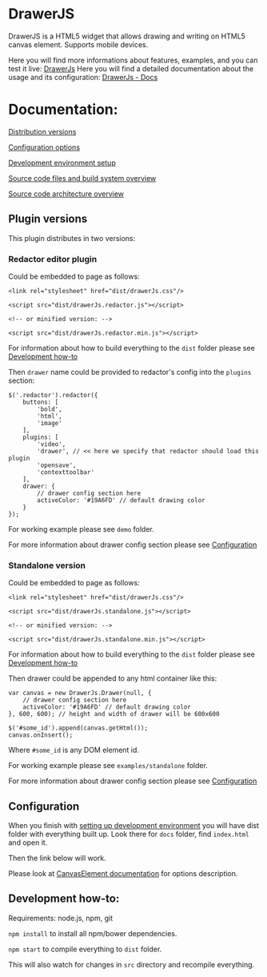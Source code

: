 # DrawerJS

DrawerJS is a HTML5 widget that allows drawing and writing on HTML5 canvas element. Supports mobile devices. 

Here you will find more informations about features, examples, and you can test it live: [DrawerJs](https://www.DrawerJs.com)
Here you will find a detailed documentation about the usage and its configuration: [DrawerJs - Docs](https://www.drawerjs.com/documentation)

# Documentation:

[Distribution versions](#plugin-versions)

[Configuration options](#configuration)

[Development environment setup](#development-how-to)

[Source code files and build system overview](./ARCHITECTURE-DIRECTORIES.md)

[Source code architecture overview](./ARCHITECTURE.md)

## Plugin versions

This plugin distributes in two versions:

### Redactor editor plugin

Could be embedded to page as follows:

    <link rel="stylesheet" href="dist/drawerJs.css"/>

    <script src="dist/drawerJs.redactor.js"></script>

    <!-- or minified version: -->

    <script src="dist/drawerJs.redactor.min.js"></script>

For information about how to build everything to the `dist` folder please see [Development how-to](#development-how-to)

Then `drawer` name could be provided to redactor's config into the `plugins` section:

    $('.redactor').redactor({
        buttons: [
            'bold',
            'html',
            'image'
        ],
        plugins: [
            'video',
            'drawer', // << here we specify that redactor should load this plugin
            'opensave',
            'contexttoolbar'
        ],
        drawer: {
            // drawer config section here
            activeColor: '#19A6FD' // default drawing color
        }
    });

For working example please see `demo` folder.

For more information about drawer config section please see [Configuration](#configuration)

### Standalone version

Could be embedded to page as follows:

    <link rel="stylesheet" href="dist/drawerJs.css"/>

    <script src="dist/drawerJs.standalone.js"></script>

    <!-- or minified version: -->

    <script src="dist/drawerJs.standalone.min.js"></script>

For information about how to build everything to the `dist` folder please see [Development how-to](#development-how-to)

Then drawer could be appended to any html container like this:

    var canvas = new DrawerJs.Drawer(null, {
        // drawer config section here
        activeColor: '#19A6FD' // default drawing color
    }, 600, 600); // height and width of drawer will be 600x600

    $('#some_id').append(canvas.getHtml());
    canvas.onInsert();

Where `#some_id` is any DOM element id.

For working example please see `examples/standalone` folder.

For more information about drawer config section please see [Configuration](#configuration)

## Configuration

When you finish with [setting up development environment](#development-how-to)
you will have dist folder with everything built up.
Look there for `docs` folder, find `index.html` and open it.

Then the link below will work.

Please look at [CanvasElement documentation](DrawerJs.CanvasElement.html) for options description.


##  Development how-to:

Requirements: node.js, npm, git

`npm install` to install all npm/bower dependencies.

`npm start` to compile everything to `dist` folder.

This will also watch for changes  in `src` directory and recompile everything.


